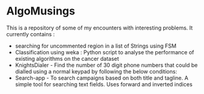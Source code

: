 AlgoMusings
===========

This is a repository of some of my encounters with interesting problems. It currently contains :

- searching for uncommented region in a list of Strings using FSM 
- Classification using weka : Python script to analyse the performance of existing algorithms on the cancer dataset
- KnightsDialer - Find the number of 30 digit phone numbers that could be dialled using a normal keypad by following the below conditions:
- Search-app - To search campaigns based on both title and tagline. A simple tool for searching text fields. Uses forward and inverted indices
